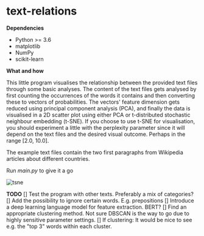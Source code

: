 # text-relations

**Dependencies**
- Python >= 3.6
- matplotlib
- NumPy
- scikit-learn

**What and how**

This little program visualises the relationship between the provided text files through some basic analyses. The content of the text files gets analysed by first counting the occurrences of the words it contains and then converting these to vectors of probabilities. The vectors' feature dimension gets reduced using principal component analysis (PCA), and finally the data is visualised in a 2D scatter plot using either PCA or t-distributed stochastic neighbour embedding (t-SNE). If you choose to use t-SNE for visualisation, you should experiment a little with the perplexity parameter since it will depend on the text files and the desired visual outcome. Perhaps in the range [2.0, 10.0].

The example text files contain the two first paragraphs from Wikipedia articles about different countries.

Run _main.py_ to give it a go

![tsne](https://user-images.githubusercontent.com/42536147/126667075-6041a95d-ae82-47ff-85cf-be9e41b49b76.png)

**TODO**
[] Test the program with other texts. Preferably a mix of categories?
[] Add the possibility to ignore certain words. E.g. prepositions
[] Introduce a deep learning language model for feature extraction. BERT?
[] Find an appropriate clustering method. Not sure DBSCAN is the way to go due to highly sensitive parameter settings. 
[] If clustering: It would be nice to see e.g. the "top 3" words within each cluster.
